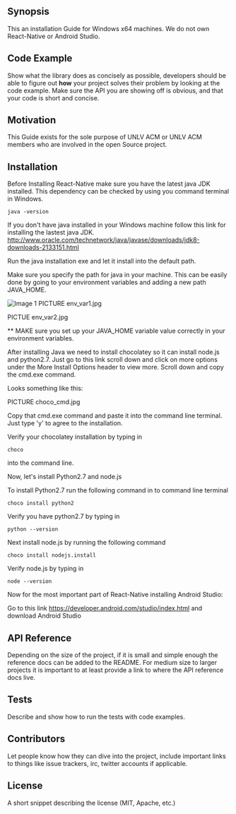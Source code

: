 ## Synopsis

This an installation Guide for Windows x64 machines. We do not own React-Native or Android Studio.

## Code Example

Show what the library does as concisely as possible, developers should be able to figure out **how** your project solves their problem by looking at the code example. Make sure the API you are showing off is obvious, and that your code is short and concise.

## Motivation

This Guide exists for the sole purpose of UNLV ACM or UNLV ACM members who are involved in the open Source
project.

## Installation

Before Installing React-Native make sure you have the latest java JDK installed. This dependency
can be checked by using you command terminal in Windows.

```
java -version
```
If you don't have java installed in your Windows machine follow this link for installing the lastest
java JDK. http://www.oracle.com/technetwork/java/javase/downloads/jdk8-downloads-2133151.html

Run the java installation exe and let it install into the default path.

Make sure you specify the path for java in your machine. This can be easily done by going to your
environment variables and adding a new path JAVA_HOME.

![Image 1](https://github.com/unlvacm/Fast-Follow/tree/master/README_images/Win_Pics/env_var1.jpg)
PICTURE env_var1.jpg

PICTUE env_var2.jpg

** MAKE sure you set up your JAVA_HOME variable value correctly in your environment variables.

After installing Java we need to install chocolatey so it can install node.js and python2.7.
Just go to this link scroll down and click on more options under the More Install Options header
to view more. Scroll down and copy the cmd.exe command.

Looks something like this:

PICTURE choco_cmd.jpg

Copy that cmd.exe command and paste it into the command line terminal. Just type 'y' to agree to the
installation.

Verify your chocolatey installation by typing in
```
choco
```
into the command line.

Now, let's install Python2.7 and node.js

To install Python2.7 run the following command in to command line terminal
```
choco install python2
```

Verify you have python2.7 by typing in
```
python --version
```

Next install node.js by running the following command
```
choco install nodejs.install
```

Verify node.js by typing in
```
node --version
```

Now for the most important part of React-Native installing Android Studio:

Go to this link https://developer.android.com/studio/index.html and download Android Studio


## API Reference

Depending on the size of the project, if it is small and simple enough the reference docs can be added to the README. For medium size to larger projects it is important to at least provide a link to where the API reference docs live.

## Tests

Describe and show how to run the tests with code examples.

## Contributors

Let people know how they can dive into the project, include important links to things like issue trackers, irc, twitter accounts if applicable.

## License

A short snippet describing the license (MIT, Apache, etc.)
